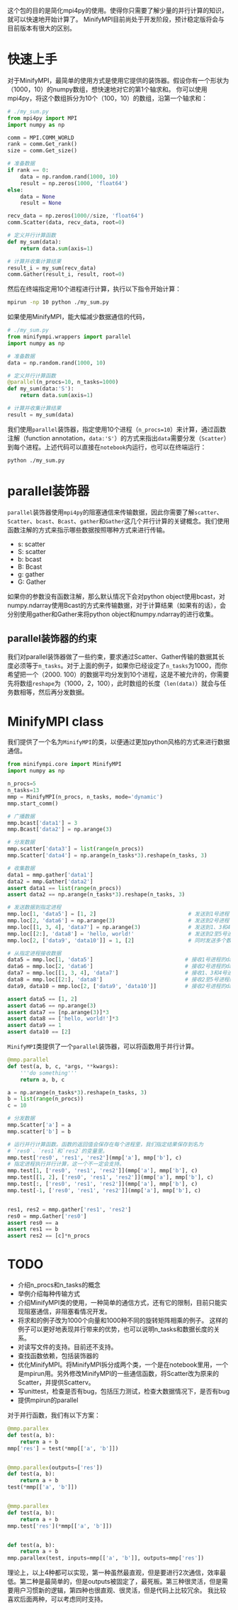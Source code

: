 这个包的目的是简化mpi4py的使用。使得你只需要了解少量的并行计算的知识，就可以快速地开始计算了。
MinifyMPI目前尚处于开发阶段，预计稳定版将会与目前版本有很大的区别。

# 快速上手
对于MinifyMPI，最简单的使用方式是使用它提供的装饰器。假设你有一个形状为（1000，10）的numpy数组，想快速地对它的第1个轴求和。
你可以使用mpi4py，将这个数组拆分为10个（100，10）的数组，沿第一个轴求和：
```python
# ./my_sum.py
from mpi4py import MPI
import numpy as np

comm = MPI.COMM_WORLD
rank = comm.Get_rank()
size = comm.Get_size()

# 准备数据
if rank == 0:
    data = np.random.rand(1000, 10)
    result = np.zeros(1000, 'float64')
else:
    data = None
    result = None

recv_data = np.zeros(1000//size, 'float64')
comm.Scatter(data, recv_data, root=0)

# 定义并行计算函数
def my_sum(data):
    return data.sum(axis=1)

# 计算并收集计算结果
result_i = my_sum(recv_data)
comm.Gather(result_i, result, root=0)
```
然后在终端指定用10个进程进行计算，执行以下指令开始计算：
```bash
mpirun -np 10 python ./my_sum.py
```


如果使用MinifyMPI，能大幅减少数据通信的代码，
```python
# ./my_sum.py
from minifympi.wrappers import parallel
import numpy as np

# 准备数据
data = np.random.rand(1000, 10)

# 定义并行计算函数
@parallel(n_procs=10, n_tasks=1000)
def my_sum(data:'S'):
    return data.sum(axis=1)

# 计算并收集计算结果
result = my_sum(data)
```
我们使用`parallel`装饰器，指定使用10个进程（`n_procs=10`）来计算，通过函数注解（function annotation，`data:'S'`）的方式来指出`data`需要分发（`Scatter`）到每个进程。上述代码可以直接在`notebook`内运行，也可以在终端运行：
```bash
python ./my_sum.py
```


# parallel装饰器
`parallel`装饰器使用`mpi4py`的阻塞通信来传输数据，因此你需要了解`scatter`、`Scatter`、`bcast`、`Bcast`、`gather`和`Gather`这几个并行计算的关键概念。我们使用函数注解的方式来指示哪些数据按照哪种方式来进行传输。

- s: scatter
- S: scatter
- b: bcast
- B: Bcast
- g: gather
- G: Gather

如果你的参数没有函数注解，那么默认情况下会对python object使用bcast，对numpy.ndarray使用Bcast的方式来传输数据，对于计算结果（如果有的话），会分别使用gather和Gather来将python object和numpy.ndarray的进行收集。

## parallel装饰器的约束
我们对parallel装饰器做了一些约束，要求通过Scatter、Gather传输的数据其长度必须等于`n_tasks`。对于上面的例子，如果你已经设定了`n_tasks`为1000，而你希望把一个（2000. 100）的数据平均分发到10个进程，这是不被允许的，你需要先将数组`reshape`为（1000，2，100），此时数组的长度（`len(data)`）就会与任务数相等，然后再分发数据。

# MinifyMPI class
我们提供了一个名为`MinifyMPI`的类，以便通过更加python风格的方式来进行数据通信。
```python
from minifympi.core import MinifyMPI
import numpy as np

n_procs=5
n_tasks=13
mmp = MinifyMPI(n_procs, n_tasks, mode='dynamic')
mmp.start_comm()

# 广播数据
mmp.bcast['data1'] = 3
mmp.Bcast['data2'] = np.arange(3)

# 分发数据
mmp.scatter['data3'] = list(range(n_procs))
mmp.Scatter['data4'] = np.arange(n_tasks*3).reshape(n_tasks, 3)

# 收集数据
data1 = mmp.gather['data1']
data2 = mmp.Gather['data2']
assert data1 == list(range(n_procs))
assert data2 == np.arange(n_tasks*3).reshape(n_tasks, 3)

# 发送数据到指定进程
mmp.loc[1, 'data5'] = [1, 2]                             # 发送到1号进程
mmp.loc[2, 'data6'] = np.arange(3)                       # 发送到2号进程
mmp.loc[[1, 3, 4], 'data7'] = np.arange(3)               # 发送到1、3和4号进程
mmp.loc[[2:], 'data8'] = 'hello, world!'                 # 发送到2至5号进程
mmp.loc[2, ['data9', 'data10']] = 1, [2]                 # 同时发送多个数据到2号进程

# 从指定进程接收数据
data5 = mmp.loc[1, 'data5']                             # 接收1号进程的data5
data6 = mmp.loc[2, 'data6']                             # 接收2号进程的data6
data7 = mmp.loc[[1, 3, 4], 'data7']                     # 接收1、3和4号进程的data7
data8 = mmp.loc[[2:], 'data8']                          # 接收2至5号进程的data8
data9, data10 = mmp.loc[2, ['data9', 'data10']]         # 接收2号进程的data9和data10

assert data5 == [1, 2]
assert data6 == np.arange(3)
assert data7 == [np.arange(3)]*3
assert data8 == ['hello, world!']*3
assert data9 == 1
assert data10 == [2]

```

`MinifyMPI`类提供了一个`parallel`装饰器，可以将函数用于并行计算。
```python
@mmp.parallel
def test(a, b, c, *args, **kwargs):
    '''do something'''
    return a, b, c

a = np.arange(n_tasks*3).reshape(n_tasks, 3)
b = list(range(n_procs))
c = 10

# 分发数据
mmp.Scatter['a'] = a
mmp.scatter['b'] = b

# 运行并行计算函数。函数的返回值会保存在每个进程里，我们指定结果保存到名为
# `res0`、`res1`和`res2`的变量里。
mmp.test['res0', 'res1', 'res2'](mmp['a'], mmp['b'], c)
# 指定进程执行并行计算，这一个不一定会支持。
mmp.test[1, ['res0', 'res1', 'res2']](mmp['a'], mmp['b'], c)
mmp.test[[1, 2], ['res0', 'res1', 'res2']](mmp['a'], mmp['b'], c)
mmp.test[:, ['res0', 'res1', 'res2']](mmp['a'], mmp['b'], c)
mmp.test[-1, ['res0', 'res1', 'res2']](mmp['a'], mmp['b'], c)


res1, res2 = mmp.gather['res1', 'res2']
res0 = mmp.Gather['res0']
assert res0 == a
assert res1 == b
assert res2 == [c]*n_procs
```




# TODO
- 介绍n_procs和n_tasks的概念
- 举例介绍每种传输方式
- 介绍MinifyMPI类的使用，一种简单的通信方式，还有它的限制，目前只能实现阻塞通信，非阻塞看情况开发。
- 将求和的例子改为1000个向量和1000种不同的旋转矩阵相乘的例子。
    这样的例子可以更好地表现并行带来的优势，也可以说明n_tasks和数据长度的关系。
- 对读写文件的支持。目前还不支持。
- 查找函数依赖，包括装饰器的
- 优化MinifyMPI。将MinifyMPI拆分成两个类，一个是在notebook里用，一个是mpirun用。另外修改MinifyMPI的一些通信函数，将Scatter改为原来的Scatter，并提供Scatterv。
- 写unittest，检查是否有bug，包括压力测试，检查大数据情况下，是否有bug 
- 提供mpirun的parallel



对于并行函数，我们有以下方案：
```python
@mmp.parallex
def test(a, b):
    return a + b
mmp['res'] = test(*mmp[['a', 'b']])


@mmp.parallex(outputs=['res'])
def test(a, b):
    return a + b
test(*mmp[['a', 'b']])


@mmp.parallex
def test(a, b):
    return a + b
mmp.test['res'](*mmp[['a', 'b']])


def test(a, b):
    return a + b
mmp.parallex(test, inputs=mmp[['a', 'b']], outputs=mmp['res'])
```
理论上，以上4种都可以实现，第一种虽然最直观，但是要进行2次通信，效率最低。第二种是最简单的，但是outputs被固定了，最死板。第三种很灵活，但是需要用户习惯新的逻辑，第四种也很直观、很灵活，但是代码上比较冗余。
我比较喜欢后面两种，可以考虑同时支持。
